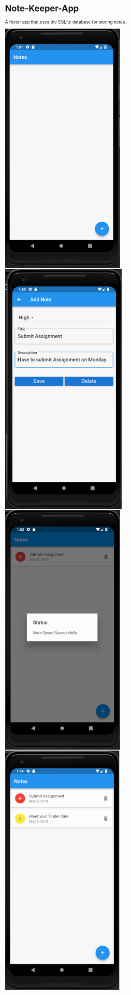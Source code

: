 # Note-Keeper-App
A flutter app that uses the SQLite database for storing notes.

![](./screenshots/screen1.png)
![](./screenshots/screen2.png)
![](./screenshots/screen3.png)
![](./screenshots/screen4.png)